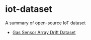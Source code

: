 # iot-dataset
A summary of open-source IoT dataset

* [Gas Sensor Array Drift Dataset](./gas_array_drift)

